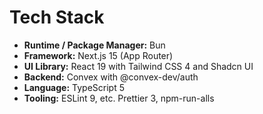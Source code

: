 # Tech Stack

- **Runtime / Package Manager:** Bun
- **Framework:** Next.js 15 (App Router)
- **UI Library:** React 19 with Tailwind CSS 4 and Shadcn UI
- **Backend:** Convex with @convex-dev/auth
- **Language:** TypeScript 5
- **Tooling:** ESLint 9, etc. Prettier 3, npm-run-alls
